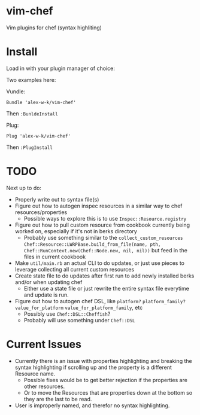 vim-chef
========

Vim plugins for chef (syntax highliting)


Install
===============

Load in with your plugin manager of choice:

Two examples here:

Vundle:
```
Bundle 'alex-w-k/vim-chef'
```
Then `:BunldeInstall`

Plug:
```
Plug 'alex-w-k/vim-chef'
```
Then `:PlugInstall`

TODO
====
Next up to do:
- Properly write out to syntax file(s)
- Figure out how to autogen inspec resources in a similar way to chef resources/properties
  - Possible ways to explore this is to use `Inspec::Resource.registry`
- Figure out how to pull custom resource from cookbook currently being worked on, especially if it's not in berks directory
  - Probably use something similar to the `collect_custom_resources` `Chef::Resource::LWRPBase.build_from_file(name, pth, Chef::RunContext.new(Chef::Node.new, nil, nil))` but feed in the files in current cookbook
- Make `util/main.rb` an actual CLI to do updates, or just use pieces to leverage collecting all current custom resources
- Create state file to do updates after first run to add newly installed berks and/or when updating chef
  - Either use a state file or just rewrite the entire syntax file everytime and update is run.
- Figure out how to autogen chef DSL, like `platform?` `platform_family?` `value_for_platform` `value_for_platform_family`, etc
  - Possibly use `Chef::DSL::Cheffish`?
  - Probably will use something under `Chef::DSL`

Current Issues
==============
- Currently there is an issue with properties highlighting and breaking the syntax highlighting if scrolling up and the property is a different Resource name. 
  - Possible fixes would be to get better rejection if the properties are other resources.
  - Or to move the Resources that are properties down at the bottom so they are the last to be read.
- User is improperly named, and therefor no syntax highlighting.
